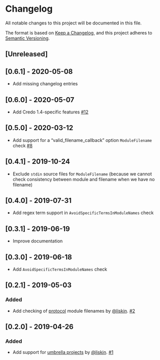 # Changelog

All notable changes to this project will be documented in this file.

The format is based on [Keep a Changelog](https://keepachangelog.com/en/1.0.0/), and this project adheres to [Semantic Versioning](https://semver.org/spec/v2.0.0.html).

## [Unreleased]

## [0.6.1] - 2020-05-08

- Add missing changelog entries

## [0.6.0] - 2020-05-07

- Add Credo 1.4-specific features [#12](https://github.com/mirego/credo_naming/pull/12)

## [0.5.0] - 2020-03-12

- Add support for a “valid_filename_callback” option `ModuleFilename` check [#8](https://github.com/mirego/credo_naming/pull/8)

## [0.4.1] - 2019-10-24

- Exclude `stdin` source files for `ModuleFilename` (because we cannot check consistency between module and filename when we have no filename)

## [0.4.0] - 2019-07-31

- Add regex term support in `AvoidSpecificTermsInModuleNames` check

## [0.3.1] - 2019-06-19

- Improve documentation

## [0.3.0] - 2019-06-18

- Add `AvoidSpecificTermsInModuleNames` check

## [0.2.1] - 2019-05-03

### Added

- Add checking of [protocol](https://elixir-lang.org/getting-started/protocols.html) module filenames by [@liskin](https://github.com/liskin). [#2](https://github.com/mirego/credo_filename_consistency/pull/2)

## [0.2.0] - 2019-04-26

### Added

- Add support for [umbrella projects](https://elixir-lang.org/getting-started/mix-otp/dependencies-and-umbrella-projects.html#umbrella-projects) by [@liskin](https://github.com/liskin). [#1](https://github.com/mirego/credo_filename_consistency/pull/1)
